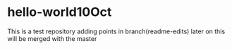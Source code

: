 # hello-world10Oct
This is a test repository
adding points in branch(readme-edits)
later on this will be merged with the master
